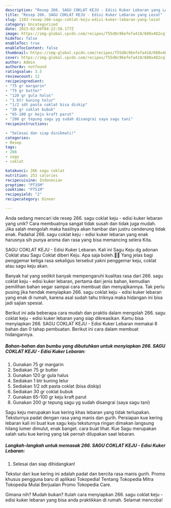 ```yaml
---
description: "Resep 266. SAGU COKLAT KEJU - Edisi Kuker Lebaran yang Lezat"
title: "Resep 266. SAGU COKLAT KEJU - Edisi Kuker Lebaran yang Lezat"
slug: 1103-resep-266-sagu-coklat-keju-edisi-kuker-lebaran-yang-lezat
category: Uncategorized
date: 2023-02-04T04:22:58.177Z
image: https://img-global.cpcdn.com/recipes/f55d8c96efefa410/680x482cq70/266-sagu-coklat-keju-edisi-kuker-lebaran-foto-resep-utama.jpg
hideToc: false
enableToc: true
enableTocContent: false
thumbnail: https://img-global.cpcdn.com/recipes/f55d8c96efefa410/680x482cq70/266-sagu-coklat-keju-edisi-kuker-lebaran-foto-resep-utama.jpg
cover: https://img-global.cpcdn.com/recipes/f55d8c96efefa410/680x482cq70/266-sagu-coklat-keju-edisi-kuker-lebaran-foto-resep-utama.jpg
author: Admin
authorAv: notfound
ratingvalue: 3.5
reviewcount: 12
recipeingredient:
- "75 gr margarin"
- "75 gr butter"
- "120 gr gula halus"
- "1 btr kuning telur"
- "1/2 sdt pasta coklat bisa diskip"
- "30 gr coklat bubuk"
- "65-100 gr keju kraft parut"
- "200 gr tepung sagu yg sudah disangrai saya sagu tani"
recipeinstructions:

- "Selesai dan siap dinikmati!"
categories:
- Resep
tags:
- 266
- sagu
- coklat

katakunci: 266 sagu coklat 
nutrition: 253 calories
recipecuisine: Indonesian
preptime: "PT35M"
cooktime: "PT51M"
recipeyield: "2"
recipecategory: Dinner

---
```





Anda sedang mencari ide resep 266. sagu coklat keju - edisi kuker lebaran yang unik? Cara membuatnya sangat tidak susah dan tidak juga mudah. Jika salah mengolah maka hasilnya akan hambar dan justru cenderung tidak enak. Padahal 266. sagu coklat keju - edisi kuker lebaran yang enak harusnya sih punya aroma dan rasa yang bisa memancing selera Kita.





SAGU COKLAT KEJU - Edisi Kuker Lebaran. Kali ini Sagu Keju dg adonan Coklat atau Sagu Coklat diberi Keju. Apa saja boleh.🥰🥰 Yang jelas bagi penggemar ketiga rasa sekaligus tersebut yakni penggemar keju, coklat atau sagu keju akan.

Banyak hal yang sedikit banyak mempengaruhi kualitas rasa dari 266. sagu coklat keju - edisi kuker lebaran, pertama dari jenis bahan, kemudian pemilihan bahan segar sampai cara membuat dan menyajikannya. Tak perlu pusing jika hendak menyiapkan 266. sagu coklat keju - edisi kuker lebaran yang enak di rumah, karena asal sudah tahu triknya maka hidangan ini bisa jadi sajian spesial.






Berikut ini ada beberapa cara mudah dan praktis dalam mengolah 266. sagu coklat keju - edisi kuker lebaran yang siap dikreasikan. Kamu bisa menyiapkan 266. SAGU COKLAT KEJU - Edisi Kuker Lebaran memakai 8 bahan dan 0 tahap pembuatan. Berikut ini cara dalam membuat hidangannya.

<!--inarticleads1-->

##### Bahan-bahan dan bumbu yang dibutuhkan untuk menyiapkan 266. SAGU COKLAT KEJU - Edisi Kuker Lebaran:

1. Gunakan 75 gr margarin
1. Sediakan 75 gr butter
1. Gunakan 120 gr gula halus
1. Sediakan 1 btr kuning telur
1. Sediakan 1/2 sdt pasta coklat (bisa diskip)
1. Sediakan 30 gr coklat bubuk
1. Gunakan 65-100 gr keju kraft parut
1. Gunakan 200 gr tepung sagu yg sudah disangrai (saya sagu tani)


Sagu keju merupakan kue kering khas lebaran yang tidak terlupakan. Teksturnya padat dengan rasa yang manis dan gurih. Persiapan kue kering lebaran kali ini buat kue sagu keju teksturnya ringan dimakan langsung hilang lumer dimulut, enak banget. cara buat lihat. Kue Sagu merupakan salah satu kue kering yang tak pernah dilupakan saat lebaran. 

<!--inarticleads2-->

##### Langkah-langkah untuk memasak 266. SAGU COKLAT KEJU - Edisi Kuker Lebaran:


1. Selesai dan siap dihidangkan!

Tekstur dari kue kering ini adalah padat dan bercita rasa manis gurih. Promo khusus pengguna baru di aplikasi Tokopedia! Tentang Tokopedia Mitra Tokopedia Mulai Berjualan Promo Tokopedia Care. 

Gimana nih? Mudah bukan? Itulah cara menyiapkan 266. sagu coklat keju - edisi kuker lebaran yang bisa anda praktikkan di rumah. Selamat mencoba!
